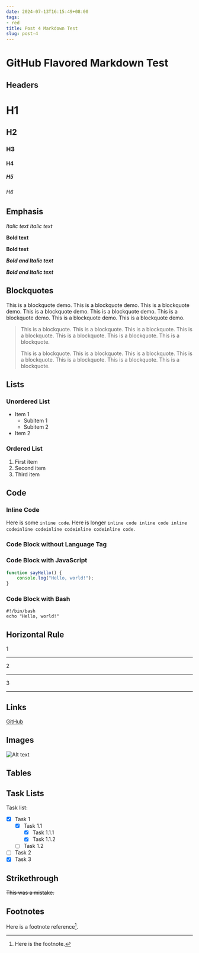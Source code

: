 ```yaml
---
date: 2024-07-13T16:15:49+08:00
tags:
- red
title: Post 4 Markdown Test
slug: post-4
---
```



# GitHub Flavored Markdown Test

## Headers
# H1
## H2
### H3
#### H4
##### H5
###### H6

## Emphasis

*Italic text*
_Italic text_

**Bold text**

__Bold text__

***Bold and Italic text***

___Bold and Italic text___

## Blockquotes

This is a blockquote demo. This is a blockquote demo. This is a blockquote demo. This is a blockquote demo. This is a blockquote demo. This is a blockquote demo. This is a blockquote demo. This is a blockquote demo.

> This is a blockquote. This is a blockquote. This is a blockquote. This is a blockquote. This is a blockquote. This is a blockquote. This is a blockquote.
>
> This is a blockquote. This is a blockquote. This is a blockquote. This is a blockquote. This is a blockquote. This is a blockquote. This is a blockquote.

## Lists

### Unordered List

- Item 1
  - Subitem 1
  - Subitem 2
- Item 2

### Ordered List

1. First item
2. Second item
3. Third item

## Code

### Inline Code

Here is some `inline code`. Here is longer `inline code inline code inline codeinline codeinline codeinline codeinline code`.

### Code Block without Language Tag

<!-- ```
This is a code block without a language tag. This long line increases width and break layout.
``` -->

### Code Block with JavaScript

```javascript
function sayHello() {
    console.log("Hello, world!");
}
```

### Code Block with Bash

```
#!/bin/bash
echo "Hello, world!"
```

## Horizontal Rule

1

---

2

***

3

___

## Links
[GitHub](https://github.com)

## Images

![Alt text](https://via.placeholder.com/150)

## Tables
<!--
### Ordinary Table

| Header 1 | Header 2 |
|----------|----------|
| Cell 1   | Cell 2   |
| Cell 3   | Cell 4   |

### Long Table

| Header 1 | Header 2 | Header 3 | Header 4 | Header 5 | Header 6 | Header 7 | Header 8 | Header 9 | Header 10 |
|----------|----------|----------|----------|----------|----------|----------|----------|----------|-----------|
| Cell 1   | Cell 2   | Cell 3   | Cell 4   | Cell 5   | Cell 6   | Cell 7   | Cell 8   | Cell 9   | Cell 10   |
| Cell 11  | Cell 12  | Cell 13  | Cell 14  | Cell 15  | Cell 16  | Cell 17  | Cell 18  | Cell 19  | Cell 20   |
| Cell 21  | Cell 22  | Cell 23  | Cell 24  | Cell 25  | Cell 26  | Cell 27  | Cell 28  | Cell 29  | Cell 30   |


### Long Table with 20 Headers

| Header 1 | Header 2 | Header 3 | Header 4 | Header 5 | Header 6 | Header 7 | Header 8 | Header 9 | Header 10 | Header 11 | Header 12 | Header 13 | Header 14 | Header 15 | Header 16 | Header 17 | Header 18 | Header 19 | Header 20 |
|----------|----------|----------|----------|----------|----------|----------|----------|----------|-----------|-----------|-----------|-----------|-----------|-----------|-----------|-----------|-----------|-----------|-----------|
| Cell 1   | Cell 2   | Cell 3   | Cell 4   | Cell 5   | Cell 6   | Cell 7   | Cell 8   | Cell 9   | Cell 10   | Cell 11   | Cell 12   | Cell 13   | Cell 14   | Cell 15   | Cell 16   | Cell 17   | Cell 18   | Cell 19   | Cell 20   |
| Cell 21  | Cell 22  | Cell 23  | Cell 24  | Cell 25  | Cell 26  | Cell 27  | Cell 28  | Cell 29  | Cell 30   | Cell 31   | Cell 32   | Cell 33   | Cell 34   | Cell 35   | Cell 36   | Cell 37   | Cell 38   | Cell 39   | Cell 40   |
| Cell 41  | Cell 42  | Cell 43  | Cell 44  | Cell 45  | Cell 46  | Cell 47  | Cell 48  | Cell 49  | Cell 50   | Cell 51   | Cell 52   | Cell 53   | Cell 54   | Cell 55   | Cell 56   | Cell 57   | Cell 58   | Cell 59   | Cell 60   |
| Cell 61  | Cell 62  | Cell 63  | Cell 64  | Cell 65  | Cell 66  | Cell 67  | Cell 68  | Cell 69  | Cell 70   | Cell 71   | Cell 72   | Cell 73   | Cell 74   | Cell 75   | Cell 76   | Cell 77   | Cell 78   | Cell 79   | Cell 80   |
| Cell 81  | Cell 82  | Cell 83  | Cell 84  | Cell 85  | Cell 86  | Cell 87  | Cell 88  | Cell 89  | Cell 90   | Cell 91   | Cell 92   | Cell 93   | Cell 94   | Cell 95   | Cell 96   | Cell 97   | Cell 98   | Cell 99   | Cell 100  |
| Cell 101 | Cell 102 | Cell 103 | Cell 104 | Cell 105 | Cell 106 | Cell 107 | Cell 108 | Cell 109 | Cell 110  | Cell 111  | Cell 112  | Cell 113  | Cell 114  | Cell 115  | Cell 116  | Cell 117  | Cell 118  | Cell 119  | Cell 120  |
| Cell 121 | Cell 122 | Cell 123 | Cell 124 | Cell 125 | Cell 126 | Cell 127 | Cell 128 | Cell 129 | Cell 130  | Cell 131  | Cell 132  | Cell 133  | Cell 134  | Cell 135  | Cell 136  | Cell 137  | Cell 138  | Cell 139  | Cell 140  |
| Cell 141 | Cell 142 | Cell 143 | Cell 144 | Cell 145 | Cell 146 | Cell 147 | Cell 148 | Cell 149 | Cell 150  | Cell 151  | Cell 152  | Cell 153  | Cell 154  | Cell 155  | Cell 156  | Cell 157  | Cell 158  | Cell 159  | Cell 160  |
| Cell 161 | Cell 162 | Cell 163 | Cell 164 | Cell 165 | Cell 166 | Cell 167 | Cell 168 | Cell 169 | Cell 170  | Cell 171  | Cell 172  | Cell 173  | Cell 174  | Cell 175  | Cell 176  | Cell 177  | Cell 178  | Cell 179  | Cell 180  |
| Cell 181 | Cell 182 | Cell 183 | Cell 184 | Cell 185 | Cell 186 | Cell 187 | Cell 188 | Cell 189 | Cell 190  | Cell 191  | Cell 192  | Cell 193  | Cell 194  | Cell 195  | Cell 196  | Cell 197  | Cell 198  | Cell 199  | Cell 200  |
| Cell 201 | Cell 202 | Cell 203 | Cell 204 | Cell 205 | Cell 206 | Cell 207 | Cell 208 | Cell 209 | Cell 210  | Cell 211  | Cell 212  | Cell 213  | Cell 214  | Cell 215  | Cell 216  | Cell 217  | Cell 218  | Cell 219  | Cell 220  |
| Cell 221 | Cell 222 | Cell 223 | Cell 224 | Cell 225 | Cell 226 | Cell 227 | Cell 228 | Cell 229 | Cell 230  | Cell 231  | Cell 232  | Cell 233  | Cell 234  | Cell 235  | Cell 236  | Cell 237  | Cell 238  | Cell 239  | Cell 240  |
| Cell 241 | Cell 242 | Cell 243 | Cell 244 | Cell 245 | Cell 246 | Cell 247 | Cell 248 | Cell 249 | Cell 250  | Cell 251  | Cell 252  | Cell 253  | Cell 254  | Cell 255  | Cell 256  | Cell 257  | Cell 258  | Cell 259  | Cell 260  |
| Cell 261 | Cell 262 | Cell 263 | Cell 264 | Cell 265 | Cell 266 | Cell 267 | Cell 268 | Cell 269 | Cell 270  | Cell 271  | Cell 272  | Cell 273  | Cell 274  | Cell 275  | Cell 276  | Cell 277  | Cell 278  | Cell 279  | Cell 280  |
| Cell 281 | Cell 282 | Cell 283 | Cell 284 | Cell 285 | Cell 286 | Cell 287 | Cell 288 | Cell 289 | Cell 290  | Cell 291  | Cell 292  | Cell 293  | Cell 294  | Cell 295  | Cell 296  | Cell 297  | Cell 298  | Cell 299  | Cell 300  |
| Cell 301 | Cell 302 | Cell 303 | Cell 304 | Cell 305 | Cell 306 | Cell 307 | Cell 308 | Cell 309 | Cell 310  | Cell 311  | Cell 312  | Cell 313  | Cell 314  | Cell 315  | Cell 316  | Cell 317  | Cell 318  | Cell 319  | Cell 320  |
| Cell 321 | Cell 322 | Cell 323 | Cell 324 | Cell 325 | Cell 326 | Cell 327 | Cell 328 | Cell 329 | Cell 330  | Cell 331  | Cell 332  | Cell 333  | Cell 334  | Cell 335  | Cell 336  | Cell 337  | Cell 338  | Cell 339  | Cell 340  |
| Cell 341 | Cell 342 | Cell 343 | Cell 344 | Cell 345 | Cell 346 | Cell 347 | Cell 348 | Cell 349 | Cell 350  | Cell 351  | Cell 352  | Cell 353  | Cell 354  | Cell 355  | Cell 356  | Cell 357  | Cell 358  | Cell 359  | Cell 360  |
| Cell 361 | Cell 362 | Cell 363 | Cell 364 | Cell 365 | Cell 366 | Cell 367 | Cell 368 | Cell 369 | Cell 370  | Cell 371  | Cell 372  | Cell 373  | Cell 374  | Cell 375  | Cell 376  | Cell 377  | Cell 378  | Cell 379  | Cell 380  |
| Cell 381 | Cell 382 | Cell 383 | Cell 384 | Cell 385 | Cell 386 | Cell 387 | Cell 388 | Cell 389 | Cell 390  | Cell 391  | Cell 392  | Cell 393  | Cell 394  | Cell 395  | Cell 396  | Cell 397  | Cell 398  | Cell 399  | Cell 400  |

-->

## Task Lists

Task list:

- [x] Task 1
    - [x] Task 1.1
        - [x] Task 1.1.1
        - [x] Task 1.1.2
    - [ ] Task 1.2
- [ ] Task 2
- [x] Task 3

## Strikethrough

~~This was a mistake.~~

## Footnotes
Here is a footnote reference[^1].

[^1]: Here is the footnote.
